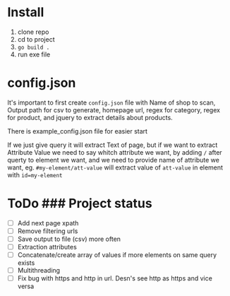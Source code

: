 # Install
1. clone repo
2. cd to project
3. `go build .`
4. run exe file

# config.json
It's important to first create `config.json` file with Name of shop to scan, Output path for csv to generate, homepage url, regex for category, regex for product, and jquery to extract details about products.

There is example_config.json file for easier start

If we just give query it will extract Text of page, but if we want to extract Attribute Value we need to say whitch attribute we want, by adding `/` after querty to element we want, and we need to provide name of attribute we want, eg. `#my-element/att-value` will extract value of `att-value` in element with `id=my-element`

# ToDo \### Project status
- [ ] Add next page xpath
- [ ] Remove filtering urls
- [ ] Save output to file (csv) more often
- [ ] Extraction attributes
- [ ] Concatenate/create array of values if more elements on same query exists
- [ ] Multithreading
- [ ] Fix bug with https and http in url. Desn's see http as https and vice versa